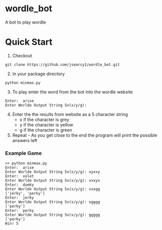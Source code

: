 # wordle_bot
A bot to play wordle

# Quick Start

1. Checkout

```git clone https://github.com/jsearcy1/wordle_bot.git ```

2. In your package directory
```
python minmax.py
```
3. To play enter the word from the bot into the wordle website
```
Enter:  arise  
Enter Worlde Output String 5x(x/y/g): 
```
4. Enter the the results from website as a 5 character string 
   * x if the character is grey
   * y if the character is yellow
   * g if the character is green
5. Repeat - As you get close to the end the program will print the possible answers left
### Example Game 
```
>> python minmax.py
Enter:  arise  
Enter Worlde Output String 5x(x/y/g): xyxxy
Enter:  volet  
Enter Worlde Output String 5x(x/y/g): xxxyx
Enter:  dumky  
Enter Worlde Output String 5x(x/y/g): xxxgg
['jerky', 'perky']
Enter:  jerky  
Enter Worlde Output String 5x(x/y/g): xgggg 
['perky']
Enter:  perky  
Enter Worlde Output String 5x(x/y/g): ggggg 
['perky']
Win! 5
```
